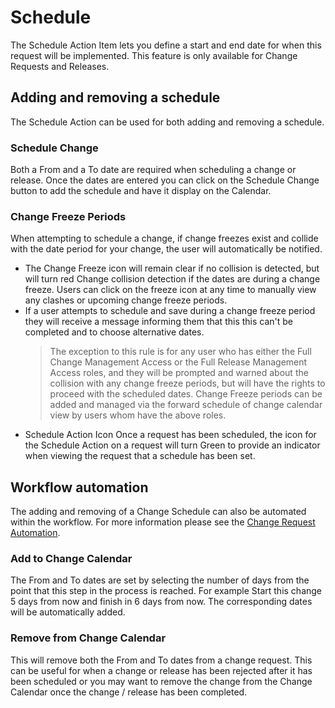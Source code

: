 # Schedule
The Schedule Action Item lets you define a start and end date for when this request will be implemented. This feature is only available for Change Requests and Releases.

## Adding and removing a schedule
The Schedule Action can be used for both adding and removing a schedule. 

### Schedule Change
Both a From and a To date are required when scheduling a change or release. Once the dates are entered you can click on the Schedule Change button to add the schedule and have it display on the Calendar.

### Change Freeze Periods
When attempting to schedule a change, if change freezes exist and collide with the date period for your change, the user will automatically be notified.
* The Change Freeze icon will remain clear if no collision is detected, but will turn red Change collision detection if the dates are during a change freeze. Users can click on the freeze icon at any time to manually view any clashes or upcoming change freeze periods.
* If a user attempts to schedule and save during a change freeze period they will receive a message informing them that this this can't be completed and to choose alternative dates.
    > The exception to this rule is for any user who has either the Full Change Management Access or the Full Release Management Access roles, and they will be prompted and warned about the collision with any change freeze periods, but will have the rights to proceed with the scheduled dates.
    > Change Freeze periods can be added and managed via the forward schedule of change calendar view by users whom have the above roles.
* Schedule Action Icon
Once a request has been scheduled, the icon for the Schedule Action on a request will turn Green to provide an indicator when viewing the request that a schedule has been set.

## Workflow automation
The adding and removing of a Change Schedule can also be automated within the workflow. For more information please see the [Change Request Automation](/servicemanager-config/customize/workflows/change-request-automation).

### Add to Change Calendar
The From and To dates are set by selecting the number of days from the point that this step in the process is reached. For example Start this change 5 days from now and finish in 6 days from now. The corresponding dates will be automatically added.

### Remove from Change Calendar
This will remove both the From and To dates from a change request. This can be useful for when a change or release has been rejected after it has been scheduled or you may want to remove the change from the Change Calendar once the change / release has been completed.